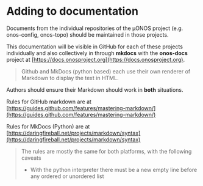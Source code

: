 # Adding to documentation
Documents from the individual repositories of the µONOS project (e.g. onos-config,
onos-topo) should be maintained in those projects.

This documentation will be visible in GitHub for each of these projects
individually and also collectively in through **mkdocs** with the
**onos-docs** project at
[https://docs.onosproject.org](https://docs.onosproject.org).

> Github and MkDocs (python based) each use their own renderer of Markdown to
> display the text in HTML.

Authors should ensure their Markdown should work in **both** situations. 

Rules for GitHub markdown are at [https://guides.github.com/features/mastering-markdown/](https://guides.github.com/features/mastering-markdown/)

Rules for MkDocs (Python) are at [https://daringfireball.net/projects/markdown/syntax](https://daringfireball.net/projects/markdown/syntax)

> The rules are mostly the same for both platforms, with the following caveats
>
>   * With the python interpreter there must be a new empty line before any ordered or unordered list
